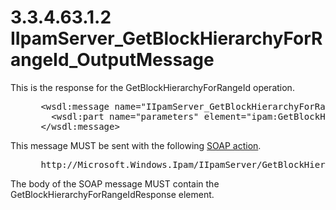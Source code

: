 <html dir="LTR" xmlns:mshelp="http://msdn.microsoft.com/mshelp" xmlns:ddue="http://ddue.schemas.microsoft.com/authoring/2003/5" xmlns:xlink="http://www.w3.org/1999/xlink" xmlns:tool="http://www.microsoft.com/tooltip">
 <body>
 <div id="header">
 <h1 class="heading">3.3.4.63.1.2 IIpamServer_GetBlockHierarchyForRangeId_OutputMessage</h1>
 </div>
 <div id="mainSection">
 <div id="mainBody">
 <div id="allHistory" class="saveHistory"></div>
 <div id="sectionSection0" class="section" name="collapseableSection">
 

<p>This is the response for the GetBlockHierarchyForRangeId
operation.</p>

<dl>
<dd>
<div><pre> &lt;wsdl:message name=&quot;IIpamServer_GetBlockHierarchyForRangeId_OutputMessage&quot;&gt;
   &lt;wsdl:part name=&quot;parameters&quot; element=&quot;ipam:GetBlockHierarchyForRangeIdResponse&quot; /&gt;
 &lt;/wsdl:message&gt;
</pre></div>
</dd></dl>

<p>This message MUST be sent with the following <a href="21b4a631-8f28-420f-822f-c5f879d5046e.md#gt_c1358651-96c1-4ce0-8e1f-b0b7a94145e3">SOAP action</a>.</p>

<dl>
<dd>
<div><pre> http://Microsoft.Windows.Ipam/IIpamServer/GetBlockHierarchyForRangeIdResponse
</pre></div>
</dd></dl>

<p>The body of the SOAP message MUST contain the
GetBlockHierarchyForRangeIdResponse element.</p>


 </div>
 </div>
 </div>
 </body>
</html>